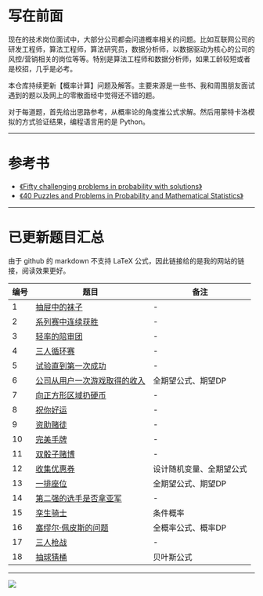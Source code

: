 # 写在前面

现在的技术岗位面试中，大部分公司都会问道概率相关的问题。比如互联网公司的研发工程师，算法工程师，算法研究员，数据分析师，以数据驱动为核心的公司的风控/营销相关的岗位等等。特别是算法工程师和数据分析师，如果工龄较短或者是校招，几乎是必考。

本仓库持续更新【概率计算】问题及解答。主要来源是一些书、我和周围朋友面试遇到的题以及网上的零散面经中觉得还不错的题。

对于每道题，首先给出思路参考，从概率论的角度推公式求解。然后用蒙特卡洛模拟的方式验证结果，编程语言用的是 Python。

---

# 参考书

- [《Fifty challenging problems in probability with solutions》](https://book.douban.com/subject/2193302/)
- [《40 Puzzles and Problems in Probability and Mathematical Statistics》](https://book.douban.com/subject/10124106/)

---

# 已更新题目汇总

由于 github 的 markdown 不支持 LaTeX 公式，因此链接给的是我的网站的链接，阅读效果更好。

| 编号 | 题目                                                                  | 备注                     |
| --   | --                                                                    | -                        |
| 1    | [抽屉中的袜子](https://chengzhaoxi.xyz/5b96d3b7.html)                 | -                        |
| 2    | [系列赛中连续获胜](https://chengzhaoxi.xyz/7baa7d02.html)             | -                        |
| 3    | [轻率的陪审团](https://chengzhaoxi.xyz/562429f2.html)                 | -                        |
| 4    | [三人循环赛](https://chengzhaoxi.xyz/5ddc2958.html)                   | -                        |
| 5    | [试验直到第一次成功](https://chengzhaoxi.xyz/a8fe89ba.html)           | -                        |
| 6    | [公司从用户一次游戏取得的收入](https://chengzhaoxi.xyz/cbac9217.html) | 全期望公式、期望DP       |
| 7    | [向正方形区域扔硬币](https://chengzhaoxi.xyz/ecb676f8.html)           | -                        |
| 8    | [祝你好运](https://chengzhaoxi.xyz/997685ba.html)                     | -                        |
| 9    | [资助赌徒](https://chengzhaoxi.xyz/b39ddb37.html)                     | -                        |
| 10   | [完美手牌](https://chengzhaoxi.xyz/c5969f62.html)                     | -                        |
| 11   | [双骰子赌博](https://chengzhaoxi.xyz/d8864c7f.html)                   | -                        |
| 12   | [收集优惠券](https://chengzhaoxi.xyz/3b094aed.html)                   | 设计随机变量、全期望公式 |
| 13   | [一排座位](https://chengzhaoxi.xyz/45af2f3.html)                      | 全期望公式、期望DP       |
| 14   | [第二强的选手是否拿亚军](https://chengzhaoxi.xyz/26b83c46.html)       | -                        |
| 15   | [孪生骑士](https://chengzhaoxi.xyz/9e8462fe.html)                     | 条件概率                 |
| 16   | [塞缪尔·佩皮斯的问题](https://chengzhaoxi.xyz/f7d03b7c.html)          | 全概率公式、概率DP       |
| 17   | [三人枪战](https://chengzhaoxi.xyz/6e9feb0d.html)                     | -                        |
| 18   | [抽球猜桶](https://chengzhaoxi.xyz/f905bb10.html)                     | 贝叶斯公式               |

---

![](https://chengzhaoxi.xyz/about/qrcode_baguwen.jpeg)



